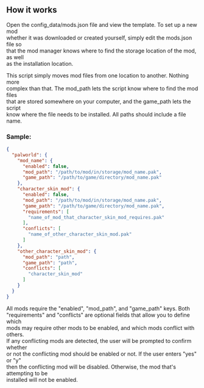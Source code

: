 ## How it works
Open the config_data/mods.json file and view the template. To set up a new mod<br>
whether it was downloaded or created yourself, simply edit the mods.json file so<br>
that the mod manager knows where to find the storage location of the mod, as well<br>
as the installation location.

This script simply moves mod files from one location to another. Nothing more<br>
complex than that. The mod_path lets the script know where to find the mod files<br>
that are stored somewhere on your computer, and the game_path lets the script<br>
know where the file needs to be installed. All paths should include a file name.

### Sample:

```json
{
  "palworld": {
    "mod_name": {
      "enabled": false,
      "mod_path": "/path/to/mod/in/storage/mod_name.pak",
      "game_path": "/path/to/game/directory/mod_name.pak"
    },
    "character_skin_mod": {
      "enabled": false,
      "mod_path": "/path/to/mod/in/storage/mod_name.pak",
      "game_path": "/path/to/game/directory/mod_name.pak",
      "requirements": [
        "name_of_mod_that_character_skin_mod_requires.pak"
      ],
      "conflicts": [
        "name_of_other_character_skin_mod.pak"
      ]
    },
    "other_character_skin_mod": {
      "mod_path": "path",
      "game_path": "path",
      "conflicts": [
        "character_skin_mod"
      ]
    }
  }
}
```

All mods require the "enabled", "mod_path", and "game_path" keys. Both<br>
"requirements" and "conflicts" are optional fields that allow you to define which<br>
mods may require other mods to be enabled, and which mods conflict with others.<br>
If any conflicting mods are detected, the user will be prompted to confirm whether<br>
or not the conflicting mod should be enabled or not. If the user enters "yes" or "y"<br>
then the conflicting mod will be disabled. Otherwise, the mod that's attempting to be<br>
installed will not be enabled.